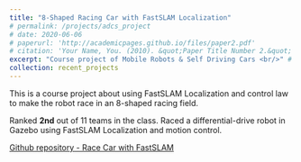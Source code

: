 ```yaml
---
title: "8-Shaped Racing Car with FastSLAM Localization"
# permalink: /projects/adcs_project
# date: 2020-06-06
# paperurl: 'http://academicpages.github.io/files/paper2.pdf'
# citation: 'Your Name, You. (2010). &quot;Paper Title Number 2.&quot; <i>Journal 1</i>. 1(2).'
excerpt: "Course project of Mobile Robots & Self Driving Cars <br/>" # <img src='/images/ADCS_project.PNG'>"
collection: recent_projects
---
```

<!-- Todo: revise the image. -->
This is a course project about using FastSLAM Localization and control law to make the robot
race in an 8-shaped racing field.

Ranked **2nd** out of 11 teams in the class.
Raced a differential-drive robot in Gazebo using FastSLAM Localization and motion control.

[Github repository - Race Car with FastSLAM](https://github.com/GoroYeh56/lab_final/tree/feature_faster)

<!-- Recommended citation: Your Name, You. (2010). "Paper Title Number 2." <i>Journal 1</i>. 1(2). -->